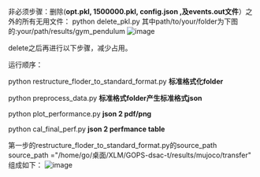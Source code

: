 非必须步骤：删除(**opt.pkl, 1500000.pkl, config.json ,及events.out文件**）之外的所有无用文件： python delete_pkl.py
其中path/to/your/folder为下图的:your/path/results/gym_pendulum
![image](https://github.com/drsssssss/DSACT_plot/assets/109412594/7fab08dd-5886-4b14-8be8-008276366220)

delete之后再进行以下步骤，减少占用。


运行顺序：


python restructure_floder_to_standard_format.py **标准格式化folder**


python preprocess_data.py **标准格式folder产生标准格式json**


python plot_performance.py **json 2 pdf/png**


python cal_final_perf.py **json 2 perfmance table**


第一步的restructure_floder_to_standard_format.py的source_path
source_path ="/home/go/桌面/XLM/GOPS-dsac-t/results/mujoco/transfer" 组成如下：
![image](https://github.com/drsssssss/DSACT_plot/assets/109412594/9368eac5-802f-466c-b1e1-aa6b810c3cb3)
